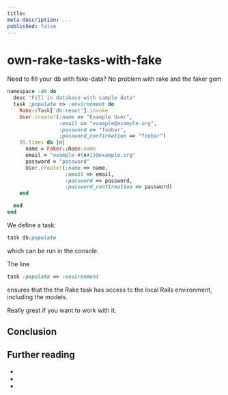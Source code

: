 ```yaml
---
title:
meta-description: ...
published: false
---
```

# own-rake-tasks-with-fake
Need to fill your db with fake-data? No problem with rake and the faker gem

```ruby
namespace :db do
  desc "Fill in database with sample data"
  task :populate => :environment do
    Rake::Task['db:reset'].invoke
    User.create!(:name => "Example User",
                 :email => "example@example.org",
                 :password => "foobar",
                 :password_confirmation => "foobar")
    99.times do |n|
      name = Faker::Name.name
      email = "example-#{n+1}@example.org"
      password = "password"
      User.create!(:name => name,
                   :email => email,
                   :password => password,
                   :password_confirmation => password)
    end

  end
end
```

We define a task:

```ruby
task db:populate
```

which can be run in the console.

The line

```ruby
task :populate => :environment
```

ensures that the the Rake task has access to the local Rails environment, including the models.

Really great if you want to work with it.


## Conclusion

## Further reading

-
-
-


